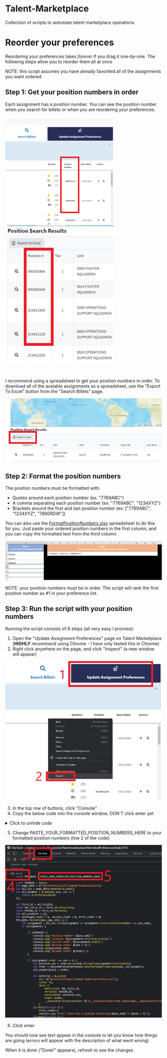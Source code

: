 # Talent-Marketplace

Collection of scripts to automate talent marketplace operations

# Reorder your preferences

Reordering your preferences takes _forever_ if you drag it one-by-one. The following steps allow you to reorder them all at once

NOTE: this script assumes you have already favorited all of the assignments you want ordered

## Step 1: Get your position numbers in order

Each assignment has a position number. You can see the position number when you search for billets or when you are reordering your preferences.

<img src="https://github.com/ryan-d-williams/Talent-Marketplace/blob/master/images/position_numbers_1.png?raw=true" width="350">
<img src="https://github.com/ryan-d-williams/Talent-Marketplace/blob/master/images/position_numbers_2.png?raw=true" width="350">

<br/><br/>
I recommend using a spreadsheet to get your position numbers in order. To download all of the avaiable assignments as a spreadsheet, use the "Export To Excel" button from the "Search Billets" page.

<img src="https://github.com/ryan-d-williams/Talent-Marketplace/blob/master/images/export_to_excel.png?raw=true">

## Step 2: Format the position numbers

The position numbers must be formatted with:

- Quotes around each position number (ex: "7769ABC")
- A comma separating each position number (ex: "7769ABC", "1234XYZ")
- Brackets around the first and last position number (ex: ["7769ABC", "1234XYZ", "7890RDW"])

You can also use the [FormatPositionNumbers.xlsx](https://github.com/ryan-d-williams/Talent-Marketplace/raw/master/FormatPositionNumbers.xlsx) spreadsheet to do this for you. Just paste your ordered position numbers in the first column, and you can copy the formatted text from the third column.

<img src="https://github.com/ryan-d-williams/Talent-Marketplace/blob/master/images/format_pos_nums_spreadsheet.png?raw=true">

NOTE: your position numbers must be in order. The script will rank the first position number as #1 in your preference list.

## Step 3: Run the script with your position numbers

Running the script consists of 6 steps (all very easy I promise):

1. Open the "Update Assignment Preferences" page on Talent Marketplace (**HIGHLY** recommend using Chrome - I have only tested this in Chrome)
2. Right click anywhere on the page, and click "Inspect" (a new window will appear)

<img src="https://github.com/ryan-d-williams/Talent-Marketplace/blob/master/images/inspect.png?raw=true">

3. In the top row of buttons, click "Console"
4. Copy the below code into the console window, DON'T click enter yet

<details><summary>Click to unhide code</summary>

```javascript
(() => {
  const POS_NUMS = PASTE_YOUR_FORMATTED_POSITION_NUMBERS_HERE;

  const VERBOSE = false;
  let page_data = $("#preferencesList").data("kendoListView");
  let all_els = page_data.dataSource.data();
  let all_weights = $.map(all_els, (n) => {
    return n.PreferenceOrder;
  });

  let first_el = all_els[0];
  const VML_CYCLE_ID = first_el.VmlCycleId;
  const PERSON_ID = first_el.PersonId;
  let all_promises = [];
  let unchanged_count = 0,
    success_count = 0,
    error_count = 0;
  POS_NUMS.forEach((pos_num, ndx) => {
    let assignment = all_els.find(
      (assignment) => assignment.AirForcePositionNumber === pos_num
    );
    if (assignment) {
      if (VERBOSE) {
        console.log(`Position Number: ${pos_num}`);
        console.log(`Location: ${assignment.PositionLocation}`);
        console.log(`Current order: ${assignment.Order}`);
        console.log(`Desired order: ${ndx + 1}`);
        console.log(position_ids);
        console.log(`Decimal order: ${order}`);
      }

      if (assignment.Order !== ndx + 1) {
        let position_ids = JSON.parse(JSON.stringify(assignment.PositionIds));
        let order = BidsAndPrefsOrderModule.GetOrderNumberAsDecimal(
          ndx,
          all_weights
        );
        all_weights[ndx] = order;

        let deferred = $.post({
          url: $("#preferencesApp").data("update-preference-url"),
          cache: !1,
          data: {
            VmlCycleId: VML_CYCLE_ID,
            PersonId: PERSON_ID,
            PositionIds: position_ids,
            Order: order,
            __RequestVerificationToken: $(
              "#__AjaxAntiForgeryForm input[name=__RequestVerificationToken]"
            ).val(),
          },
        })
          .fail(function () {
            error_count++;
            console.log(
              `Error: there was a problem reordering ${pos_num} to ${ndx + 1}`
            );
          })
          .done(function () {
            success_count++;
            console.log(`Successfully reordered ${pos_num} to ${ndx + 1}`);
          });
        all_promises.push(deferred);
      } else {
        unchanged_count++;
        console.log(`${pos_num} is already in the correct order (#${ndx + 1})`);
      }
    } else {
      console.log(
        `Error: could not find assignment for position number: ${pos_num}`
      );
    }
  });

  $.when(...all_promises).done(() => {
    console.log("\n\nDone!");
    console.log(
      `Successfully reordered ${success_count} assignments with ${unchanged_count} assignments already in the correct order`
    );
    console.log(`Total number that failed to reorder: ${error_count}`);
  });
})();
```

</details>

5. Change PASTE_YOUR_FORMATTED_POSITION_NUMBERS_HERE to your formatted position numbers (line 2 of the code)

<img src="https://github.com/ryan-d-williams/Talent-Marketplace/blob/master/images/code_paste.png?raw=true">

6. Click enter

You should now see text appear in the console to let you know how things are going (errors will appear with the description of what went wrong)

When it is done ("Done!" appears), refresh to see the changes
